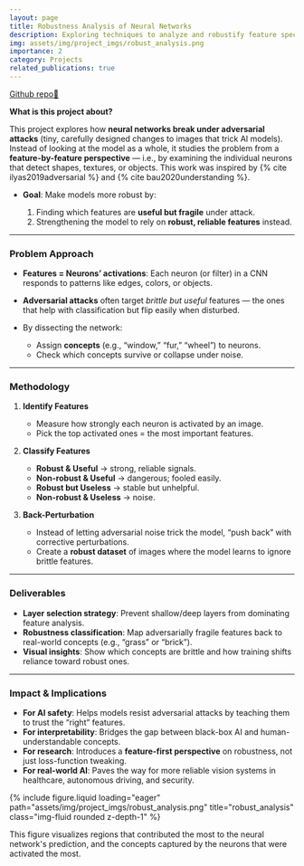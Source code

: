 ```yaml
---
layout: page
title: Robustness Analysis of Neural Networks 
description: Exploring techniques to analyze and robustify feature specific dissections of neural networks
img: assets/img/project_imgs/robust_analysis.png
importance: 2
category: Projects
related_publications: true
---
```


[Github repo🔗](https://github.com/kumar-selvakumaran/RobAn_veriml)

**What is this project about?**

 This project explores how **neural networks break under adversarial attacks** (tiny, carefully designed changes to images that trick AI models). Instead of looking at the model as a whole, it studies the problem from a **feature-by-feature perspective** — i.e., by examining the individual neurons that detect shapes, textures, or objects. This work was inspired by {% cite ilyas2019adversarial %} and {% cite bau2020understanding %}.

* **Goal**: Make models more robust by:

  1. Finding which features are **useful but fragile** under attack.
  2. Strengthening the model to rely on **robust, reliable features** instead.

---

### Problem Approach

* **Features = Neurons’ activations**: Each neuron (or filter) in a CNN responds to patterns like edges, colors, or objects.
* **Adversarial attacks** often target *brittle but useful* features — the ones that help with classification but flip easily when disturbed.
* By dissecting the network:

  * Assign **concepts** (e.g., “window,” “fur,” “wheel”) to neurons.
  * Check which concepts survive or collapse under noise.

---

### Methodology

1. **Identify Features**

   * Measure how strongly each neuron is activated by an image.
   * Pick the top activated ones = the most important features.

2. **Classify Features**

   * **Robust & Useful** → strong, reliable signals.
   * **Non-robust & Useful** → dangerous; fooled easily.
   * **Robust but Useless** → stable but unhelpful.
   * **Non-robust & Useless** → noise.

3. **Back-Perturbation**

   * Instead of letting adversarial noise trick the model, “push back” with corrective perturbations.
   * Create a **robust dataset** of images where the model learns to ignore brittle features.

---

### Deliverables

* **Layer selection strategy**: Prevent shallow/deep layers from dominating feature analysis.
* **Robustness classification**: Map adversarially fragile features back to real-world concepts (e.g., “grass” or “brick”).
* **Visual insights**: Show which concepts are brittle and how training shifts reliance toward robust ones.

---

### Impact & Implications

* **For AI safety**: Helps models resist adversarial attacks by teaching them to trust the “right” features.
* **For interpretability**: Bridges the gap between black-box AI and human-understandable concepts.
* **For research**: Introduces a **feature-first perspective** on robustness, not just loss-function tweaking.
* **For real-world AI**: Paves the way for more reliable vision systems in healthcare, autonomous driving, and security.

{% include figure.liquid loading="eager" path="assets/img/project_imgs/robust_analysis.png" title="robust_analysis" class="img-fluid rounded z-depth-1" %}
<div class="caption">
    This figure visualizes regions that contributed the most to the neural network's prediction, and the concepts captured by the neurons that were activated the most.
</div>